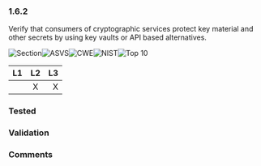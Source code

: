 ### 1.6.2 
Verify that consumers of cryptographic services protect key material and other secrets by using key vaults or API based alternatives.

![Section](https://img.shields.io/badge/V1-green.svg)![ASVS](https://img.shields.io/badge/ASVS-1.6.2-blue.svg)![CWE](https://img.shields.io/badge/CWE--red.svg)![NIST](https://img.shields.io/badge/NIST--important.svg)![Top 10](https://img.shields.io/badge/--lightgray.svg)

| L1| L2| L3|
| --|:--:|-:|
|  | X | X |

### Tested

### Validation

### Comments

        